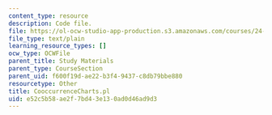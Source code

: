 ```yaml
---
content_type: resource
description: Code file.
file: https://ol-ocw-studio-app-production.s3.amazonaws.com/courses/24-964-topics-in-phonology-fall-2004/e52c5b58ae2f7bd43e130ad0d46ad9d3_CooccurrenceCharts.pl
file_type: text/plain
learning_resource_types: []
ocw_type: OCWFile
parent_title: Study Materials
parent_type: CourseSection
parent_uid: f600f19d-ae22-b3f4-9437-c8db79bbe880
resourcetype: Other
title: CooccurrenceCharts.pl
uid: e52c5b58-ae2f-7bd4-3e13-0ad0d46ad9d3
---
```

